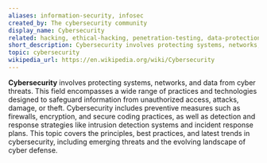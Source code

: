 ```yaml
---
aliases: information-security, infosec
created_by: The cybersecurity community
display_name: Cybersecurity
related: hacking, ethical-hacking, penetration-testing, data-protection
short_description: Cybersecurity involves protecting systems, networks, and data from cyber threats.
topic: cybersecurity
wikipedia_url: https://en.wikipedia.org/wiki/Cybersecurity
---
```

**Cybersecurity** involves protecting systems, networks, and data from cyber threats. This field encompasses a wide range of practices and technologies designed to safeguard information from unauthorized access, attacks, damage, or theft. Cybersecurity includes preventive measures such as firewalls, encryption, and secure coding practices, as well as detection and response strategies like intrusion detection systems and incident response plans. This topic covers the principles, best practices, and latest trends in cybersecurity, including emerging threats and the evolving landscape of cyber defense.
